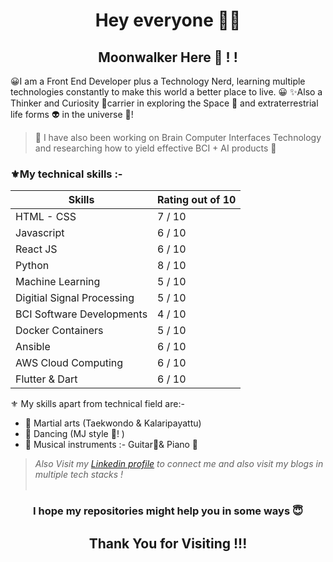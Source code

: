 <h1 align="center"> Hey everyone 🙋‍♂️</h1>

<h2 align="center">Moonwalker Here 🎩 ! ! 
</h2>

😀I am a Front End Developer plus a Technology Nerd, learning multiple technologies constantly to make this world a better place to live. 😀
✨Also a Thinker and Curiosity 🤔carrier in exploring the Space 🚀 and extraterrestrial life forms 👽 in the universe 🌌!

> 🎀 I have also been working on Brain Computer Interfaces Technology and researching how to yield effective BCI + AI products 🎀


### ⚜My technical skills :-


| Skills | Rating out of 10 |
| ------ | ---------------- |
| HTML - CSS | 7 / 10 |
| Javascript | 6 / 10 |
| React JS | 6 / 10 |
| Python | 8 / 10 |
| Machine Learning | 5 / 10 |
| Digitial Signal Processing | 5 / 10 |
| BCI Software Developments | 4 / 10 | 
| Docker Containers | 5 / 10 |
| Ansible | 6 / 10 |
| AWS Cloud Computing | 6 / 10 |
| Flutter & Dart | 6 / 10 |


 ⚜ My skills apart from technical field are:-
- 📌 Martial arts (Taekwondo & Kalaripayattu) 
- 📌 Dancing (MJ style 🎩! ) 
- 📌 Musical instruments :- Guitar🎸& Piano 🎹 


> *Also Visit my [Linkedin profile](https://www.linkedin.com/in/moonwalkerabhi/) to connect me and also visit my blogs in multiple tech stacks !*
<br><br>
<h3 align="center">I hope my repositories might help you in some ways 😇<h3>

<h2 align="center"> Thank You for Visiting !!! </h2>

